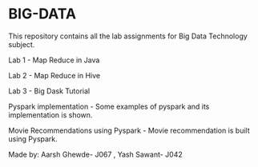 # BIG-DATA
 This repository contains all the lab assignments for Big Data Technology subject.

 Lab 1 - Map Reduce in Java

 Lab 2 - Map Reduce in Hive

 Lab 3 - Big Dask Tutorial

 Pyspark implementation - Some examples of pyspark and its implementation is shown.

 Movie Recommendations using Pyspark - Movie recommendation is built using Pyspark.

 Made by: Aarsh Ghewde- J067 , Yash Sawant- J042
